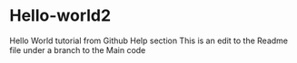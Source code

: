 # Hello-world2
Hello World tutorial from Github Help section
This is an edit to the Readme file under a branch to the Main code
